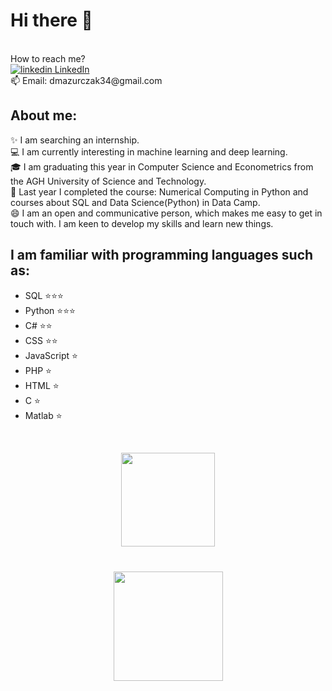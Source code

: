 # Hi there 👋

 <br />
How to reach me?  <br />
<a href="https://www.linkedin.com/in/diana-mazurczak-1294612b9/">
    <img src="https://i.sstatic.net/gVE0j.png" alt="linkedin"> LinkedIn
</a> 
<br />
 📫 Email: dmazurczak34@gmail.com  <br />

## About me:
✨ I am searching an internship.<br />
:computer: I am currently interesting in machine learning and deep learning.<br />
:mortar_board: I am graduating this year in Computer Science and Econometrics from the AGH University of Science and Technology. <br />
:pushpin: Last year I completed the course: Numerical Computing in Python and courses about SQL and Data Science(Python) in Data Camp. <br />
😄 I am an open and communicative person, which makes me easy to get in touch with. I am keen to develop my skills and learn new things. <br />

## I am familiar with programming languages such as:
* SQL ⭐⭐⭐
* Python ⭐⭐⭐
* C# ⭐⭐
* CSS ⭐⭐
* JavaScript ⭐
* PHP ⭐
* HTML ⭐
* C ⭐
* Matlab ⭐
<br />

<p align='center'>
   <a href="https://github.com/DianaMazurczak/github-readme-stats">
       <img height=150 src="https://github-readme-stats.vercel.app/api/top-langs/?username=DianaMazurczak&layout=compact"/></a>
</p>

<div align="center" style="margin: 40px 0">
   <a href="https://github.com/DianaMazurczak/github-profile-views-counter">
       <img width="175px" src="https://komarev.com/ghpvc/?username=DianaMazurczak&color=DE002D">
   </a>
</div>
